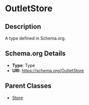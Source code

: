 # OutletStore

## Description
A type defined in Schema.org.

## Schema.org Details
- **Type**: Type
- **URI**: https://schema.org/OutletStore

## Parent Classes
- [Store](../Store.md)

